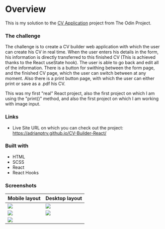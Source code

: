 # Overview

This is my solution to the [CV Application](https://www.theodinproject.com/lessons/node-path-react-new-cv-application) project from The Odin Project. 

### The challenge

The challenge is to create a CV builder web application with which the user can create his CV in real time.
When the user enters his details in the form, his information is directly transferred to this finished CV (This is achieved thanks to the React useState hook).
The user is able to go back and edit all of the information. 
There is a button for swithing between the form page, and the finished CV page, which the user can switch between at any moment. 
Also there is a print button page, with which the user can either print or save as a .pdf his CV.

This was my first "real" React project, also the first project on which I am using the "print()" method, and also the first project on which I am working with image input.

### Links

- Live Site URL on which you can check out the project: https://adrianptrv.github.io/CV-Builder-React/

### Built with

- HTML
- SCSS
- React
- React Hooks

### Screenshots


| Mobile layout                                                                                                                   | Desktop layout                                                                                                                 |
| ------------------------------------------------------------------------------------------------------------------------------- | ------------------------------------------------------------------------------------------------------------------------------ |
| <img src="https://github.com/adrianptrv/CV-Builder-React/assets/99720888/19e8c3b3-d2ca-4dd3-ad77-803d66349670"  />              | <img src="https://github.com/adrianptrv/CV-Builder-React/assets/99720888/0caa20a2-4813-4b57-a835-8119d38d1626" />              |
| <img src="https://github.com/adrianptrv/CV-Builder-React/assets/99720888/f3c332d1-d44b-4f8b-b6eb-9f400b5505ec" />               | <img src="https://github.com/adrianptrv/CV-Builder-React/assets/99720888/a184babd-6c44-497f-ad81-f99da7d8e3ac" />              |
| <img src="https://github.com/adrianptrv/CV-Builder-React/assets/99720888/b68bf7cc-6e85-466b-9cdd-ca460d4d33ad" />                                                                                                                                                |


